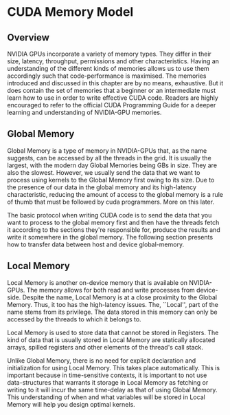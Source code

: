 # CUDA Memory Model

## Overview
NVIDIA GPUs incorporate a variety of memory types. They differ in their size, latency, throughput, permissions and other characteristics. Having an understanding of the different kinds of memories allows us to use them  accordingly such that code-performance is maximised. The memories introduced and discussed in this chapter are by no means, exhaustive. But it does contain the set of memories that a beginner or an intermediate must learn how to use in order to write effective CUDA code. Readers are highly encouraged to refer to the official CUDA Programming Guide for a deeper learning and understanding of NVIDIA-GPU memories. 

## Global Memory 
Global Memory is a type of memory in NVIDIA-GPUs that, as the name suggests, can be accessed by all the threads in the grid. It is usually the largest, with the modern day Global Memories being GBs in size. They are also the slowest. However, we usually send the data that we want to process using kernels to the Global Memory first owing to its size. Due to the presence of our data in the global memory and its high-latency characteristic, reducing the amount of access to the global memory is a rule of thumb that must be followed by cuda programmers. More on this later. 

The basic protocol when writing CUDA code is to send the data that you want to process to the global memory first and then have the threads fetch it according to the sections they're responsible for, produce the results and write it somewhere in the global memory. The following section presents how to transfer data between host and device global-memory. 


## Local Memory
Local Memory is another on-device memory that is available on NVIDIA-GPUs. The memory allows for both read and write processes from device-side. Despite the name, Local Memory is at a close proximity to the Global Memory. Thus, it too has the high-latency issues. The, ``Local'', part of the name stems from its privilege. The data stored in this memory can only be accessed by the threads to which it belongs to. 

Local Memory is used to store data that cannot be stored in Registers. The kind of data that is usually stored in Local Memory are statically allocated arrays, spilled registers and other elements of the thread's call stack. 

Unlike Global Memory, there is no need for explicit declaration and initialization for using Local Memory. This takes place automatically. This is important because in time-sensitive contexts, it is important to not use data-structures that warrants it storage in Local Memory as fetching or writing to it will incur the same time-delay as that of using Global Memory. This understanding of when and what variables will be stored in Local Memory will help you design optimal kernels. 